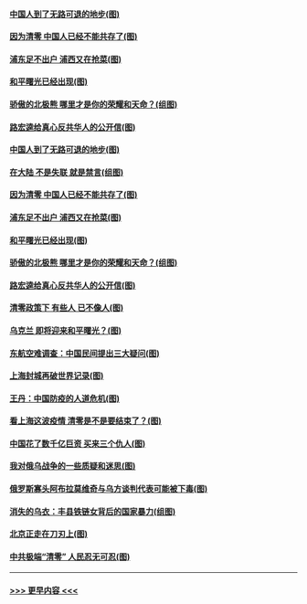 #### [中国人到了无路可退的地步(图)](../pages/p4/1002092.md?t=04010406) 
#### [因为清零 中国人已经不能共存了(图)](../pages/p4/1002094.md?t=04010406) 
#### [浦东足不出户 浦西又在抢菜(图)](../pages/p4/1002108.md?t=04010406) 
#### [和平曙光已经出现(图)](../pages/p4/1002101.md?t=04010406) 
#### [骄傲的北极熊 哪里才是你的荣耀和天命？(组图)](../pages/p4/1002025.md?t=04010406) 
#### [路宏逵给真心反共华人的公开信(图)](../pages/p4/1002023.md?t=04010406) 
#### [中国人到了无路可退的地步(图)](../pages/p4/1002092.md?t=04010406) 
#### [在大陆 不是失联 就是禁言(组图)](../pages/p4/1002106.md?t=04010406) 
#### [因为清零 中国人已经不能共存了(图)](../pages/p4/1002094.md?t=04010406) 
#### [浦东足不出户 浦西又在抢菜(图)](../pages/p4/1002108.md?t=04010406) 
#### [和平曙光已经出现(图)](../pages/p4/1002101.md?t=04010406) 
#### [骄傲的北极熊 哪里才是你的荣耀和天命？(组图)](../pages/p4/1002025.md?t=04010406) 
#### [路宏逵给真心反共华人的公开信(图)](../pages/p4/1002023.md?t=04010406) 
#### [清零政策下 有些人 已不像人(图)](../pages/p4/1001921.md?t=04010406) 
#### [乌克兰 即将迎来和平曙光？(图)](../pages/p4/1002013.md?t=04010406) 
#### [东航空难调查：中国民间提出三大疑问(图)](../pages/p4/1001920.md?t=04010406) 
#### [上海封城再破世界记录(图)](../pages/p4/1002012.md?t=04010406) 
#### [王丹：中国防疫的人道危机(图)](../pages/p4/1002011.md?t=04010406) 
#### [看上海这波疫情 清零是不是要结束了？(图)](../pages/p4/1002009.md?t=04010406) 
#### [中国花了数千亿巨资 买来三个仇人(图)](../pages/p4/1002007.md?t=04010406) 
#### [我对俄乌战争的一些质疑和迷思(图)](../pages/p4/1001922.md?t=04010406) 
#### [俄罗斯寡头阿布拉莫维奇与乌方谈判代表可能被下毒(图)](../pages/p4/1001918.md?t=04010406) 
#### [消失的乌衣：丰县铁链女背后的国家暴力(组图)](../pages/p4/1001841.md?t=04010406) 
#### [北京正走在刀刃上(图)](../pages/p4/1001844.md?t=04010406) 
#### [中共极端“清零” 人民忍无可忍(图)](../pages/p4/1001902.md?t=04010406) 

----
#### [ >>> 更早内容 <<< ](../indexes/p4-earlier.md)
